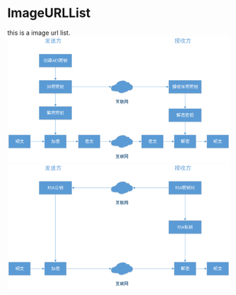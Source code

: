 # ImageURLList
this is a image url list.
![aes](https://github.com/MageLin/ImageURLList/blob/master/aes_process.jpg)
![rsa](https://github.com/MageLin/ImageURLList/blob/master/rsa_process.jpg)
